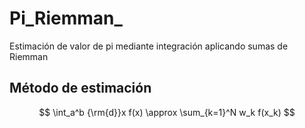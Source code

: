 # Pi_Riemman_
Estimación de valor de pi mediante integración aplicando sumas de Riemman 


## Método de estimación

$$
\int_a^b {\rm{d}}x f(x) \approx \sum_{k=1}^N w_k f(x_k)
$$
